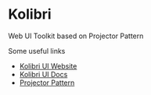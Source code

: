 # Kolibri
Web UI Toolkit based on Projector Pattern

Some useful links
* [Kolibri UI Website](https://kolibri-ui.org)
* [Kolibri UI Docs](https://docs.kolibri-ui.org)
* [Projector Pattern](https://entwickler.de/java/effiziente-oberflachen-mit-dem-projektor-pattern/)
